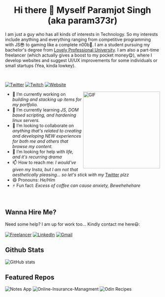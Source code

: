 <br>
<br>
<h1 align="center">Hi there 👋 Myself Paramjot Singh (aka param373r)</h1>

<p aligh="left">I am just a guy who has all kinds of interests in Technology. So my interests include anything and everything ranging from competitive programming with JS😎 to gaming like a complete n00b🥴. I am a student pursuing my bachelor's degree from <a href='https://lpu.in'>Lovely Professional University</a>. I am also a part-time freelancer (which actually gives a boost to my pocket money😋), where I develop websites and suggest UI/UX improvements for some individuals or small startups (Yea, kinda lowkey).</p>

<br>

[![Twitter](https://img.shields.io/static/v1?style=for-the-badge&logo=twitter&label=Twitter&message=param373r&color=blue)](https://twitter.com/param373r)
[![Twitch](https://img.shields.io/static/v1?style=for-the-badge&logo=Twitch&label=Twitch&message=param373r&color=purple)](https://twitch.tv/param373r)
[![Website](https://img.shields.io/static/v1?style=for-the-badge&logo=circle&label=Website&message=param373r.me&color=black)](https://param373r.me/)


<img align="right" alt="GIF" src="https://media.giphy.com/media/YTDZakyAorkLDYqN0q/giphy.gif" width='250' />

- 🔭 I’m currently working on _building and stacking up items for my portfolio._
- 🌱 I’m currently learning _JS, DOM based scripting, and hardening linux servers._
- 👯 I’m looking to collaborate on _anything that's related to creating and developing NEW experiences for both me and others that browse my content._
- 🤔 I’m looking for help with _life, and it's recurring drama_
- 📫 How to reach me: _I would've given my Insta, but I am not that aesthetically pleasing... so let's stick with my_ [Twitter](https://twitter.com/param373r) _plzz_
- 😄 Pronouns: _He/Him_
- ⚡ Fun fact: _Excess of coffee can cause anxiety, Bewehehehare_

<br>

## Wanna Hire Me?
Need some help? I am up for work too... Kindly contact me here😃:
<br>
<br>
[![Freelancer](https://img.shields.io/static/v1?style=for-the-badge&logo=freelancer&label=Freelancer&message=iParamjotSingh&color=blue)](https://freelancer.com/u/iParamjotSingh)
[![LinkedIn](https://img.shields.io/static/v1?style=for-the-badge&logo=linkedin&label=LinkedIn&message=param373r&color=blue)](https://linkedin.com/in/param373r)
[![Gmail](https://img.shields.io/static/v1?style=for-the-badge&logo=gmail&label=Gmail&message=param373r@gmail.com&color=red)](mailto:param373r@gmail.com)

## Github Stats

![GitHub stats](https://github-readme-stats.vercel.app/api?username=param373r&show_icons=true&theme=vue-dark&count_private=true)

## Featured Repos

![Notes App](https://github-readme-stats.vercel.app/api/pin/?username=param373r&theme=vue-dark&repo=notes-app)
![Online-Insurance-Managment](https://github-readme-stats.vercel.app/api/pin/?username=param373r&repo=Online-Insurance-Managment&theme=vue-dark)
![Odin Recipes](https://github-readme-stats.vercel.app/api/pin/?username=param373r&theme=vue-dark&repo=odin-recipes)
